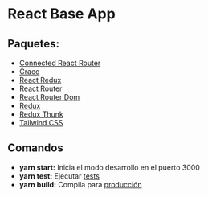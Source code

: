 # React Base App

## Paquetes:

- [Connected React Router](https://github.com/supasate/connected-react-routerreac)
- [Craco](https://github.com/gsoft-inc/craco)
- [React Redux](https://github.com/reduxjs/react-redux)
- [React Router](https://github.com/ReactTraining/react-router/tree/master/packages/react-router)
- [React Router Dom](https://github.com/ReactTraining/react-router/tree/master/packages/react-router-dom)
- [Redux](https://es.redux.js.org/)
- [Redux Thunk](https://github.com/reduxjs/redux-thunk)
- [Tailwind CSS](https://tailwindcss.com/)

## Comandos

- **yarn start:** Inicia el modo desarrollo en el puerto 3000
- **yarn test:** Ejecutar [tests](https://facebook.github.io/create-react-app/docs/running-tests)
- **yarn build:** Compila para [producción](https://facebook.github.io/create-react-app/docs/deployment)